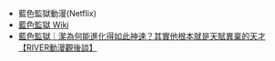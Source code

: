 
- 藍色監獄動漫(Netflix)
- [藍色監獄 Wiki](https://zh.wikipedia.org/zh-tw/BLUE_LOCK_%E8%97%8D%E8%89%B2%E7%9B%A3%E7%8D%84)
- [藍色監獄｜潔為何能進化得如此神速？其實他根本就是天賦異稟的天才【RIVER動漫觀後談】](https://www.youtube.com/watch?v=iE7LAG7XX_E)